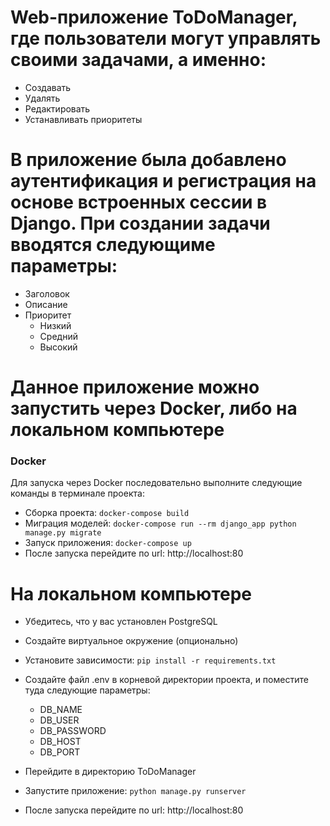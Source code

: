 # Web-приложение ToDoManager, где пользователи могут управлять своими задачами, а именно:
* Создавать
* Удалять 
* Редактировать 
* Устанавливать приоритеты  
# В приложение была добавлено аутентификация и регистрация на основе встроенных сессии в Django. При создании задачи вводятся следующиме параметры:
* Заголовок
* Описание
* Приоритет
    * Низкий
    * Средний
    * Высокий

# Данное приложение можно запустить через Docker, либо на локальном компьютере

### Docker

Для запуска через Docker последовательно выполните следующие команды в терминале проекта:
* Сборка проекта: `docker-compose build`
* Миграция моделей: `docker-compose run --rm django_app python manage.py migrate`
* Запуск приложения: `docker-compose up`
* После запуска перейдите по url: http://localhost:80

# На локальном компьютере
* Убедитесь, что у вас установлен PostgreSQL
* Создайте виртуальное окружение (опционально)
* Установите зависимости: `pip install -r requirements.txt`
* Создайте файл .env в корневой директории проекта, и поместите туда следующие параметры:
    * DB_NAME
    * DB_USER
    * DB_PASSWORD
    * DB_HOST
    * DB_PORT

* Перейдите в директорию ToDoManager
* Запустите приложение: `python manage.py runserver`
* После запуска перейдите по url: http://localhost:80